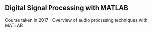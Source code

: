 ## Digital Signal Processing with MATLAB

Course taken in 2017 - Overview of audio processing techniques with MATLAB
